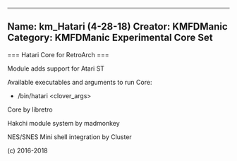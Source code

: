 -----------------------
Name: km_Hatari (4-28-18)
Creator: KMFDManic
Category: KMFDManic Experimental Core Set
-----------------------
=== Hatari Core for RetroArch ===

Module adds support for Atari ST

Available executables and arguments to run Core:
- /bin/hatari <rom> <clover_args>

Core by libretro

Hakchi module system by madmonkey

NES/SNES Mini shell integration by Cluster

(c) 2016-2018
